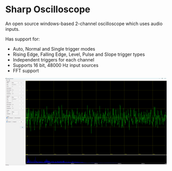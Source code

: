 
# Sharp Oscilloscope 

An open source windows-based 2-channel oscilloscope which uses audio inputs. 

Has support for: 
- Auto, Normal and Single trigger modes 
- Rising Edge, Falling Edge, Level, Pulse and Slope trigger types 
- Independent triggers for each channel
- Supports 16 bit, 48000 Hz input sources
- FFT support

![alt text](https://github.com/mmcc1/SharpOscilloscope/blob/master/UI.jpg?raw=true)
